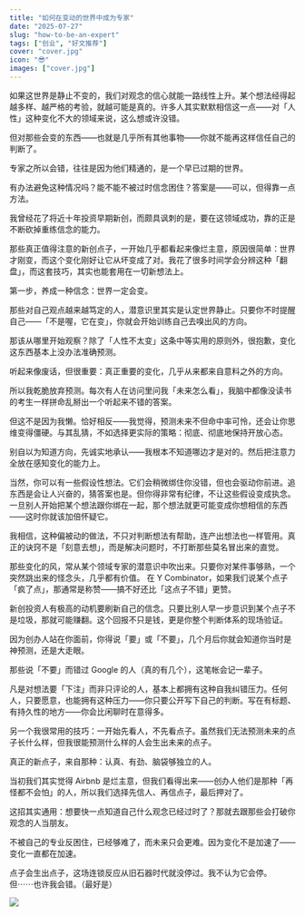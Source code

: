 ```yaml
---
title: "如何在变动的世界中成为专家"
date: "2025-07-27"
slug: "how-to-be-an-expert"
tags: ["创业", "好文推荐"]
cover: "cover.jpg"
icon: "😎"
images: ["cover.jpg"]
---
```

如果这世界是静止不变的，我们对观念的信心就能一路线性上升。某个想法经得起越多样、越严格的考验，就越可能是真的。许多人其实默默相信这一点——对「人性」这种变化不大的领域来说，这么想或许没错。



但对那些会变的东西——也就是几乎所有其他事物——你就不能再这样信任自己的判断了。



专家之所以会错，往往是因为他们精通的，是一个早已过期的世界。



有办法避免这种情况吗？能不能不被过时信念困住？答案是——可以，但得靠一点方法。



我曾经花了将近十年投资早期新创，而颇具讽刺的是，要在这领域成功，靠的正是不断砍掉重练信念的能力。



那些真正值得注意的新创点子，一开始几乎都看起来像烂主意，原因很简单：世界才刚变，而这个变化刚好让它从坏变成了对。我花了很多时间学会分辨这种「翻盘」，而这套技巧，其实也能套用在一切新想法上。



第一步，养成一种信念：世界一定会变。



那些对自己观点越来越笃定的人，潜意识里其实是认定世界静止。只要你不时提醒自己——「不是喔，它在变」，你就会开始训练自己去嗅出风的方向。



那该从哪里开始观察？除了「人性不太变」这条中等实用的原则外，很抱歉，变化这东西基本上没办法准确预测。



听起来像废话，但很重要：真正重要的变化，几乎从来都来自意料之外的方向。



所以我乾脆放弃预测。每次有人在访问里问我「未来怎么看」，我脑中都像没读书的考生一样拼命乱掰出一个听起来不错的答案。



但这不是因为我懒。恰好相反——我觉得，预测未来不但命中率可怜，还会让你思维变得僵硬。与其乱猜，不如选择更实际的策略：彻底、彻底地保持开放心态。



别自以为知道方向，先诚实地承认——我根本不知道哪边才是对的。然后把注意力全放在感知变化的能力上。



当然，你可以有一些假设性想法。它们会稍微绑住你没错，但也会驱动你前进。追东西是会让人兴奋的，猜答案也是。但你得非常有纪律，不让这些假设变成执念。
一旦别人开始把某个想法跟你绑在一起，那个想法就更可能变成你想相信的东西——这时你就该加倍怀疑它。



我相信，这种偏被动的做法，不只对判断想法有帮助，连产出想法也一样管用。真正的诀窍不是「刻意去想」，而是解决问题时，不打断那些莫名冒出来的直觉。



那些变化的风，常从某个领域专家的潜意识中吹出来。只要你对某件事够熟，一个突然跳出来的怪念头，几乎都有价值。
在 Y Combinator，如果我们说某个点子「疯了点」，那通常是称赞——搞不好还比「这点子不错」更赞。



新创投资人有极高的动机要刷新自己的信念。只要比别人早一步意识到某个点子不是垃圾，那就可能赚翻。这个回报不只是钱，更是你整个判断体系的现场验证。



因为创办人站在你面前，你得说「要」或「不要」，几个月后你就会知道你当时是神预测，还是大走眼。



那些说「不要」而错过 Google 的人（真的有几个），这笔帐会记一辈子。



凡是对想法要「下注」而非只评论的人，基本上都拥有这种自我纠错压力。任何人，只要愿意，也能拥有这种压力——你只要公开写下自己的判断。写在有标题、有持久性的地方——你会比闲聊时在意得多。



另一个我很常用的技巧：一开始先看人，不先看点子。虽然我们无法预测未来的点子长什么样，但我很能预测什么样的人会生出未来的点子。



真正的新点子，来自那种：认真、有劲、脑袋够独立的人。



当初我们其实觉得 Airbnb 是烂主意，但我们看得出来——创办人他们是那种「再怪都不会怕」的人，所以我们选择先信人、再信点子，最后押对了。



这招其实通用：想要快一点知道自己什么观念已经过时了？那就去跟那些会打破你观念的人当朋友。



不被自己的专业反困住，已经够难了，而未来只会更难。因为变化不是加速了——变化一直都在加速。



点子会生出点子，这场连锁反应从旧石器时代就没停过。我不认为它会停。
但⋯⋯也许我会错。（最好是）




![](https://prod-files-secure.s3.us-west-2.amazonaws.com/112d0858-5090-4d34-a606-b75eb8d65fd2/46476355-9cf3-4e99-9b7a-3531bc426380/1000202064.png?X-Amz-Algorithm=AWS4-HMAC-SHA256&X-Amz-Content-Sha256=UNSIGNED-PAYLOAD&X-Amz-Credential=ASIAZI2LB466R7S56CZ2%2F20250919%2Fus-west-2%2Fs3%2Faws4_request&X-Amz-Date=20250919T232725Z&X-Amz-Expires=3600&X-Amz-Security-Token=IQoJb3JpZ2luX2VjEGcaCXVzLXdlc3QtMiJGMEQCICaQQwUzVy3EkbEhbi57WUJsXBHmH8Z%2BgCagExoo0gREAiA%2BBbDtcUxbd85eKaCnk8MQoaVJPDRKfK1l4qhyLfAsByqIBAjg%2F%2F%2F%2F%2F%2F%2F%2F%2F%2F8BEAAaDDYzNzQyMzE4MzgwNSIMLtxgcfQUV7MVXsq8KtwDrVv3Nn2vn%2FSlwxOsfqm8272%2FH1UTleDIvnzXcdt0S9Cd0jrwXuyKELOcZVyX0WLEeEZCq%2FmLIc4o7OCigQLsyCrYXKyd4spE2dZ2tDI7nrmqS7ulmsKSOFR0%2BRDjE0azjyIZeOHSCOclp5wgjG6eHOcmb3okBTepuTHW9Xt4cfqEZ%2FyA5LX6LiaK49%2BK8sus1mb70G4%2BXrC%2B4ZagfKWr%2BT5ilCtivJ87H6qZigjr3QB9K9gRaAFwva7pUJbccbhywd23Sbb%2BFTuNZ9D70toyEaK0l7%2BcgYJvbhpZb9wnbBvLOGvdv7YtaFQeCqmxuqZv0hcu0wR97EAizYHhfssinSzXYxc9AkaniKzvE33I13qNRqhtBuad%2B2Gh4f4%2FFcGqGwKAFy1%2FuJ9LZ9LmVC2Vp%2FZcicdJi8JqvAaUzCZuUcPD1NwHhT0hAuYnFV6g9sUvacr6WjtKbThRE%2B8MGczB1MaC2glMqWwzad%2Fk1KVhFhwxgVPdRnVMx64e8Wnkzvf99BBy%2F%2F8ZE6ve7sCz1vQIDU%2FCCQ9xhjJGiskmXguuNFm7OhLyKd6PtNJxvBJ66fhm8dwJnhdBwxOOX6LC0RHDgG%2BmNYqDvOI6mt%2BuRRLz81I83vJJ1tdnYQlri%2Fwwz6%2B3xgY6pgGFvVw2i5q62Au4lh0GCJC4ALPdI55Obv5n13VuNA1uOvjQc25%2FSR5MZTwF6dXEWZ%2BGnTpImEy0VYLjdRLnkLHxfrMhyRSN8BJos%2FZmf2TmdpGYmqJ297i0L4RcuB4oPUb0nprSzKD4qmbG%2Bz00%2FqBROz7IyOMujmFJFUMCSgNjJkwhKDOuNRFv2MOG72Z%2BZBFiTbRHwir8jbOro3ohsiLHQTdtcSm1&X-Amz-Signature=5ac8a76936215b254bc7929bf02b8a0789307e2d030768d0eda9f8c90141a9fd&X-Amz-SignedHeaders=host&x-amz-checksum-mode=ENABLED&x-id=GetObject)

